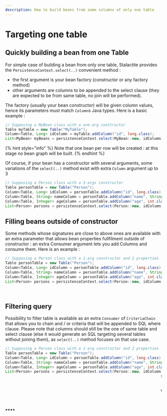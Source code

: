 ```yaml
---
description: How to build beans from some columns of only one table
---
```


# Targeting one table

## Quickly building a bean from one Table

For simple case of building a bean from only one table, Stalactite provides the `PersistenceContext.select(..)` convenient method :

* the first argument is your bean factory (constructor or any factory method)
* other arguments are columns to be appended to the select clause (they are expected to be from same table, no join will be performed).

The factory (usually your bean constructor) will be given column values, hence its parameters must match `Column`s Java types. Here is a basic example :

```java
// Supposing a MyBean class with a one-arg constructor
Table myTable = new Table("MyTable");
Column<Table, Long> idColumn = myTable.addColumn("id", long.class);
List<MyBean> myBeans = persistenceContext.select(MyBean::new, idColumn);
```

{% hint style="info" %}
Note that one bean per row will be created : at this stage no bean graph will be built.
{% endhint %}

Of course, if your bean has a constructor with several arguments, some variations of the `select(..)` method exist with extra `Column` argument up to 3

```java
// Supposing a Person class with a 3-args constructor
Table personTable = new Table("Person");
Column<Table, Long> idColumn = personTable.addColumn("id", long.class);
Column<Table, String> nameColumn = personTable.addColumn("name", String.class);
Column<Table, Integer> ageColumn = personTable.addColumn("age", int.class);
List<Person> persons = persistenceContext.select(Person::new, idColumn, nameColumn, ageColumn);
```

## **Filling beans outside of constructor**

Some methods whose signatures are close to above ones are available with an extra parameter that allows bean properties fullfilment outside of constructor : an extra Consumer argument lets you add Columns and consume them. Here is an example :

```java
// Supposing a Person class with a 1-arg constructor and 2 properties 'name' and 'age' with their respective setter
Table personTable = new Table("Person");
Column<Table, Long> idColumn = personTable.addColumn("id", long.class);
Column<Table, String> nameColumn = personTable.addColumn("name", String.class);
Column<Table, Integer> ageColumn = personTable.addColumn("age", int.class);
List<Person> persons = persistenceContext.select(Person::new, idColumn, select -> select
                                                                      .add(nameColumn, Person::setName)
                                                                      .add(ageColumn, Person::setAge));
```

## **Filtering query**

Possibility to filter table is available as an extra `Consumer` of `CriteriaChain` that allows you to chain and / or criteria that will be appended to SQL where clause. Please note that columns should still be the one of same table and select clause (else it would generate an SQL targeting several tables without joining them), as `select(..)` method focuses on that use case.

```java
// Supposing a Person class with a 1-arg constructor and 2 properties 'name' and 'age' with their respective setter
Table personTable = new Table("Person");
Column<Table, Long> idColumn = personTable.addColumn("id", long.class);
Column<Table, String> nameColumn = personTable.addColumn("name", String.class);
Column<Table, Integer> ageColumn = personTable.addColumn("age", int.class);
List<Person> persons = persistenceContext.select(Person::new, idColumn,
                                                                      select -> select
                                                                      .add(nameColumn, Person::setName)
                                                                      .add(ageColumn, Person::setAge),
                                                                      where -> where
                                                                      .and(nameColumn, Operators.startsWith("Bob"))
                                                                      .and(ageColumn, Operators.gt(30)));
```

#### ****

